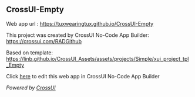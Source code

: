 ## CrossUI-Empty
Web app url : https://tuxwearingtux.github.io/CrossUI-Empty

This project was created by CrossUI No-Code App Builder: https://crossui.com/RADGithub

Based on template: https://linb.github.io/CrossUI_Assets/assets/projects/Simple/xui_project_tpl_Empty

Click [here](https://crossui.com/RADGithub/#!from=github&owner=tuxwearingtux&repo=CrossUI-Empty) to edit this web app in CrossUI No-Code App Builder

<i>Powered by [CrossUI](https://crossui.com)</i>
